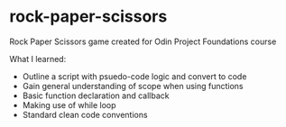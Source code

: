# rock-paper-scissors
Rock Paper Scissors game created for Odin Project Foundations course

What I learned:
- Outline a script with psuedo-code logic and convert to code
- Gain general understanding of scope when using functions
- Basic function declaration and callback
- Making use of while loop
- Standard clean code conventions